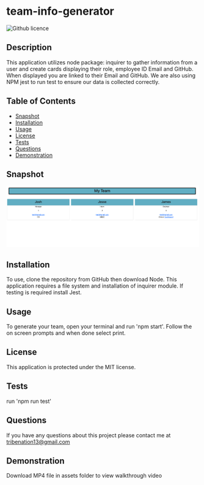 # team-info-generator
![Github licence](http://img.shields.io/badge/license-MIT-blue.svg)

## Description
This application utilizes node package: inquirer to gather information from a user and create cards displaying their role, employee ID 
Email and GitHub. When displayed you are linked to their Email and GitHub. We are also using NPM jest to run test to ensure our data is collected correctly.

## Table of Contents
* [Snapshot](#snapshot)
* [Installation](#installation)
* [Usage](#usage)
* [License](#license)
* [Tests](#tests)
* [Questions](#questions)
* [Demonstration](#demonstration)

## Snapshot
<img src='./assets/Screen Shot 2022-06-29 at 11.30.02 PM.png'>

## Installation
To use, clone the repository from GitHub then download Node. This application requires a file system and installation of inquirer module. If testing is required install Jest.

## Usage
To generate your team, open your terminal and run 'npm start'. Follow the on screen prompts and when done select print.

## License 
This application is protected under the MIT license.

## Tests
run 'npm run test'

## Questions 
If you have any questions about this project please contact me at tribenation13@gmail.com

## Demonstration
Download MP4 file in assets folder to view walkthrough video